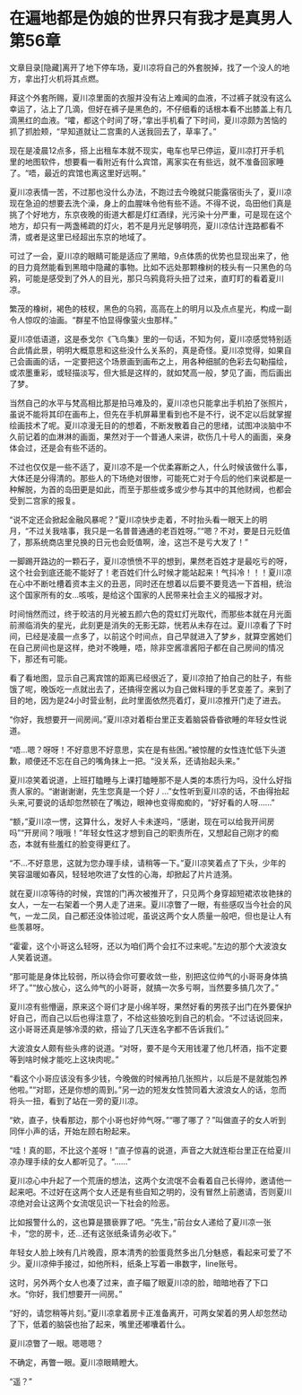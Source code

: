# 在遍地都是伪娘的世界只有我才是真男人 第56章

文章目录[隐藏]离开了地下停车场，夏川凉将自己的外套脱掉，找了一个没人的地方，拿出打火机将其点燃。

拜这个外套所赐，夏川凉里面的衣服并没有沾上难闻的血液，不过裤子就没有这么幸运了，沾上了几滴，但好在裤子是黑色的，不仔细看的话根本看不出膝盖上有几滴黑红的血液。“嚯，都这个时间了呀，”拿出手机看了下时间，夏川凉颇为苦恼的抓了抓脸颊，“早知道就让二宫熏的人送我回去了，草率了。”

现在是凌晨12点多，搭上出租车本就不现实，电车也早已停运，夏川凉打开手机里的地图软件，想要看一看附近有什么宾馆，离家实在有些远，就不准备回家睡了。“唔，最近的宾馆也离这里好远啊。”

夏川凉表情一苦，不过那也没什么办法，不跑过去今晚就只能露宿街头了，夏川凉现在急迫的想要去洗个澡，身上的血腥味令他有些不适。不得不说，岛田他们真是挑了个好地方，东京夜晚的街道大都是灯红酒绿，光污染十分严重，可是现在这个地方，却只有一两盏稀疏的灯火，若不是月光足够明亮，夏川凉估计连路都看不清，或者是这里已经超出东京的地域了。

可过了一会，夏川凉的眼睛可能是适应了黑暗，9点体质的优势也显现出来了，他的目力竟然能看到黑暗中隐藏的事物。比如不远处那颗橡树的枝头有一只黑色的乌鸦，可能是感受到了外人的目光，那只乌鸦竟将头扭了过来，直盯盯的看着夏川凉。

繁茂的橡树，褐色的枝杈，黑色的乌鸦，高高在上的明月以及点点星光，构成一副令人惊叹的油画。“群星不怕显得像萤火虫那样。”

夏川凉低语道，这是泰戈尔《飞鸟集》里的一句话，不知为何，夏川凉感觉特别适合此情此景，明明大概意思和这些没什么关系的，真是奇怪。夏川凉觉得，如果自己会画画的话，一定要把这个场景画到画布之上，用各种细腻的色彩去勾勒描绘，或浓墨重彩，或轻描淡写，但大抵是这样的，就如梵高一般，梦见了画，而后画出了梦。

当然自己的水平与梵高相比那是拍马难及的，夏川凉也只能拿出手机拍了张照片，虽说不能将其印在画布上，但先在手机屏幕里看到也不是不行，说不定以后就掌握绘画技术了呢。夏川凉漫无目的的想着，不断发散着自己的思绪，试图冲淡脑中不久前记着的血淋淋的画面，果然对于一个普通人来讲，砍伤几十号人的画面，亲身体会过，还是会有些不适的。

不过也仅仅是一些不适了，夏川凉不是一个优柔寡断之人，什么时候该做什么事，大体还是分得清的。那些人的下场绝对很惨，可能死亡对于今后的他们来说都是一种解脱，为首的岛田更是如此，而至于那些或多或少参与其中的其他财阀，也都会受到二宫家的报复。

“说不定还会掀起金融风暴呢？”夏川凉快步走着，不时抬头看一眼天上的明月，“不过关我啥事，我只是一名普普通通的老百姓呀。”“嗯？不对，要是日元贬值了，那系统商店里兑换的日元也会贬值啊，淦，这岂不是亏大发了！”

一脚踢开路边的一颗石子，夏川凉愤愤不平的想到，果然老百姓才是最吃亏的呀，这个社会到底还能不能好了！老百姓们什么时候才能站起来！气抖冷！！！夏川凉在心中不断吐槽着资本主义的丑恶，同时还在想着以后要不要竞选一下首相，统治这个国家所有的女…咳咳，是给这个国家的人民带来社会主义的福报才对。

时间悄然而过，终于皎洁的月光被五颜六色的霓虹灯光取代，而那些本就在月光面前濒临消失的星光，此刻更是消失的无影无踪，恍若从未存在过。夏川凉看了下时间，已经是凌晨一点多了，以前这个时间点，自己早就进入了梦乡，就算空酱她们在自己房间也是这样，绝对不晚睡，唔，除非空酱凛酱阳子都在自己房间的情况下，那还有可能。

看了看地图，显示自己离宾馆的距离已经很近了，夏川凉拍了拍自己的肚子，有些饿了呢，晚饭吃一点就出去了，还搞得空酱以为自己做料理的手艺变差了。来到了目的地，因为是24小时营业制，此时里面依然亮着灯，夏川凉推开门走了进去。

“你好，我想要开一间房间。”夏川凉对着柜台里正支着脑袋昏昏欲睡的年轻女性说道。

“唔…嗯？呀呀！不好意思不好意思，实在是有些困。”被惊醒的女性连忙低下头道歉，顺便还不忘在自己的嘴角抹上一把。“没关系，还请抬起头来。”

夏川凉笑着说道，上班打瞌睡与上课打瞌睡那不是人类的本质行为吗，没什么好指责人家的。“谢谢谢谢，先生您真是一个好丿…”女性听到夏川凉的话，不由得抬起头来,可要说的话却忽然顿在了嘴边，眼神也变得痴痴的，“好好看的人呀……”

“额，”夏川凉一愣，这算什么，发好人卡未遂吗，“感谢，现在可以给我开间房吗”“开房间？哦哦！”年轻女性这才想到自己的职责所在，又想起自己刚才的痴态，本就有些羞红的脸变得更红了。

“不…不好意思，这就为您办理手续，请稍等一下。”夏川凉笑着点了下头，少年的笑容温暖如春风，轻轻地吹进了女性的心海，却掀起了片片涟漪。

就在夏川凉等待的时候，宾馆的门再次被推开了，只见两个身穿超短裙浓妆艳抹的女人，一左一右架着一个男人走了进来。夏川凉瞥了一眼，有些感叹当今社会的风气，一龙二凤，自己都还没体验过呢，虽说这两个女人质量一般吧，但也是让人有些羡慕呀。

“霍霍，这个小哥这么轻呀，还以为咱们两个会扛不过来呢。”左边的那个大波浪女人笑着说道。

“那可能是身体比较弱，所以待会你可要收敛一些，别把这位帅气的小哥哥身体搞坏了。”“放心放心，这么帅气的小哥哥，就搞一次多亏啊，当然要多搞几次了。”

夏川凉有些懵逼，原来这个哥们才是小绵羊呀，果然好看的男孩子出门在外要保护好自己，而自己以后也得注意了，不给这些狼吃到自己的机会。“不过话说回来，这小哥哥还真是够冷漠的欸，搭讪了几天连名字都不告诉我们。”

大波浪女人颇有些头疼的说道。“对呀，要不是今天用钱灌了他几杯酒，指不定要等到啥时候才能吃上这块肉呢。”

“看这个小哥应该没有多少钱，今晚做的时候再拍几张照片，以后是不是就能包养他啦。”“对耶，还是你想的周到。”另一边的短发女性赞同着大波浪女人的话，忽而将头一扭，看到了站在一旁的夏川凉。

“欸，直子，快看那边，那个小哥也好帅气呀。”“哪了哪了？”叫做直子的女人听到同伴小声的话，开始左顾右盼起来。

“哇！真的耶，不比这个差呀！”直子惊喜的说道，声音之大就连柜台里正在给夏川凉办理手续的女人都听见了。“……”

夏川凉心中升起了一个荒唐的想法，这两个女流氓不会看着自己长得帅，邀请他一起来吧。不过好在这两个女人还是有些自知之明的，没有冒然上前邀请，否则夏川凉绝对会让这两个女流氓见识一下社会的险恶。

比如报警什么的，这也算是猥亵罪了吧。“先生，”前台女人递给了夏川凉一张卡，“您的房卡，还…还有这张纸条请务必收下。”

年轻女人脸上映有几片晚霞，原本清秀的脸蛋竟然多出几分魅惑，看起来可爱了不少。夏川凉伸手接过，如他所料，纸条上写着一串数字，line账号。

这时，另外两个女人也凑了过来，直子瞄了眼夏川凉的脸，暗暗地吞了下口水。“你好，我们想要开一间房。”

“好的，请您稍等片刻。”夏川凉拿着房卡正准备离开，可两女架着的男人却忽然动了下，低着的脑袋也抬了起来，嘴里还嘟囔着什么。

夏川凉瞥了一眼。嗯嗯嗯？

不确定，再瞥一眼。夏川凉眼睛瞪大。

“遥？”